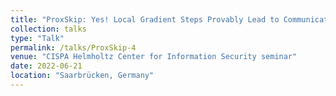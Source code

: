 ```yaml
---
title: "ProxSkip: Yes! Local Gradient Steps Provably Lead to Communication Acceleration! Finally!"
collection: talks
type: "Talk"
permalink: /talks/ProxSkip-4
venue: "CISPA Helmholtz Center for Information Security seminar"
date: 2022-06-21
location: "Saarbrücken, Germany"
---
```

